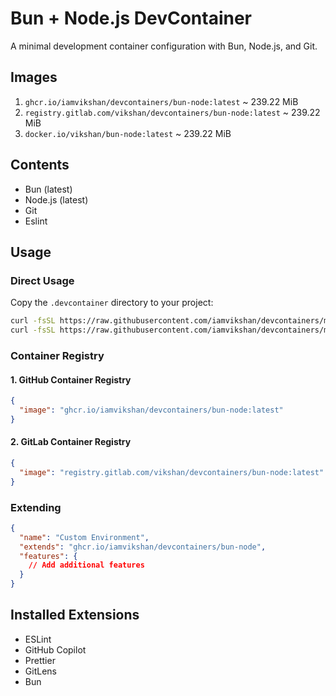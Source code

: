 # Bun + Node.js DevContainer

A minimal development container configuration with Bun, Node.js, and Git.

## Images

1. `ghcr.io/iamvikshan/devcontainers/bun-node:latest` ~ 239.22 MiB
2. `registry.gitlab.com/vikshan/devcontainers/bun-node:latest` ~ 239.22 MiB
3. `docker.io/vikshan/bun-node:latest` ~ 239.22 MiB

## Contents

- Bun (latest)
- Node.js (latest)
- Git
- Eslint

## Usage

### Direct Usage

Copy the `.devcontainer` directory to your project:

```bash
curl -fsSL https://raw.githubusercontent.com/iamvikshan/devcontainers/main/base/bun-node/.devcontainer/devcontainer.json -o .devcontainer/devcontainer.json
curl -fsSL https://raw.githubusercontent.com/iamvikshan/devcontainers/main/base/bun-node/.devcontainer/Dockerfile -o .devcontainer/Dockerfile
```

### Container Registry

#### 1. GitHub Container Registry

```json
{
  "image": "ghcr.io/iamvikshan/devcontainers/bun-node:latest"
}
```

#### 2. GitLab Container Registry

```json
{
  "image": "registry.gitlab.com/vikshan/devcontainers/bun-node:latest"
}
```

### Extending

```json
{
  "name": "Custom Environment",
  "extends": "ghcr.io/iamvikshan/devcontainers/bun-node",
  "features": {
    // Add additional features
  }
}
```

## Installed Extensions

- ESLint
- GitHub Copilot
- Prettier
- GitLens
- Bun
